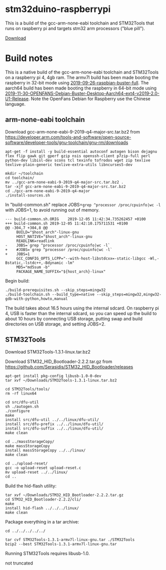 # stm32duino-raspberrypi

This is a build of the gcc-arm-none-eabi  toolchain and STM32Tools  that runs on raspberry pi and targets stm32 arm processors ("blue pill").

[Download](https://github.com/koendv/stm32duino-raspberrypi/releases/tag/v1.3.1-0)
# Build notes
This is a native build of the gcc-arm-none-eabi toolchain and STM32Tools on a raspberry pi 4, 4gb ram. The armv7l build has been made booting the raspberry in 32-bit mode using [2019-09-26-raspbian-buster-full](https://www.raspberrypi.org/downloads/raspbian/). The aarch64 build has been made booting the raspberry in 64-bit mode using [2019-11-30-OPENFANS-Debian-Buster-Desktop-Aarch64-ext4-v2019-2.0-U1-Release](https://github.com/openfans-community-offical/Debian-Pi-Aarch64). Note the OpenFans Debian for Raspberry use the Chinese language. 

## arm-none-eabi toolchain
Download gcc-arm-none-eabi-9-2019-q4-major-src.tar.bz2 from
https://developer.arm.com/tools-and-software/open-source-software/developer-tools/gnu-toolchain/gnu-rm/downloads

```
apt-get -f install -y build-essential autoconf autogen bison dejagnu flex flip gawk git gperf gzip nsis openssh-client p7zip-full perl python-dev libisl-dev scons tcl texinfo tofrodos wget zip texlive texlive-plain-generic texlive-extra-utils libncurses5-dev

mkdir ~/toolchain
cd toolchain/
mv ../gcc-arm-none-eabi-9-2019-q4-major-src.tar.bz2 .
tar -xjf gcc-arm-none-eabi-9-2019-q4-major-src.tar.bz2
cd ./gcc-arm-none-eabi-9-2019-q4-major
./install-sources.sh 
```
In "build-common.sh" replace JOBS=`grep ^processor /proc/cpuinfo|wc -l` with JOBS=1, to avoid running out of memory.
```
--- build-common.sh.ORIG	2019-12-05 11:42:34.735262457 +0100
+++ build-common.sh	2019-12-05 11:42:10.175711531 +0100
@@ -304,7 +304,8 @@
     BUILD="$host_arch"-linux-gnu
     HOST_NATIVE="$host_arch"-linux-gnu
     READLINK=readlink
-    JOBS=`grep ^processor /proc/cpuinfo|wc -l`
+    #JOBS=`grep ^processor /proc/cpuinfo|wc -l`
+    JOBS=1
     GCC_CONFIG_OPTS_LCPP="--with-host-libstdcxx=-static-libgcc -Wl,-Bstatic,-lstdc++,-Bdynamic -lm"
     MD5="md5sum -b"
     PACKAGE_NAME_SUFFIX="${host_arch}-linux"
```
Begin build:
```
./build-prerequisites.sh --skip_steps=mingw32
./build-toolchain.sh --build_type=native --skip_steps=mingw32,mingw32-gdb-with-python,howto,manual
```
The build takes about 16.5 hours using the internal sdcard. On raspberry pi 4, USB is faster than the internal sdcard, so you can speed up the build to about 10 hours by connecting USB storage, putting swap and build directories on USB storage, and setting JOBS=2.

## STM32Tools

Download STM32Tools-1.3.1-linux.tar.bz2 

Download STM32_HID_Bootloader-2.2.2.tar.gz from https://github.com/Serasidis/STM32_HID_Bootloader/releases

```
apt-get install pkg-config libusb-1.0-0-dev
tar xvf ~/Downloads/STM32Tools-1.3.1-linux.tar.bz2

cd STM32Tools/tools/
rm -rf linux64

cd src/dfu-util
sh ./autogen.sh
./configure
make
install src/dfu-util ../../linux/dfu-util/
install src/dfu-prefix ../../linux/dfu-util/
install src/dfu-suffix ../../linux/dfu-util/
make clean

cd ../massStorageCopy/
make massStorageCopy
install massStorageCopy ../../linux/
make clean

cd ../upload-reset/
gcc -o upload-reset upload-reset.c
mv upload-reset ../../linux/
cd ..
```

Build the hid-flash utility:

```
tar xvf ~/Downloads/STM32_HID_Bootloader-2.2.2.tar.gz 
cd STM32_HID_Bootloader-2.2.2/cli/
make
install hid-flash ../../../linux/
make clean
```
Package everything in a tar archive:
```
cd ../../../../../

tar cvf STM32Tools-1.3.1-armv7l-linux-gnu.tar ./STM32Tools
bzip2 --best STM32Tools-1.3.1-armv7l-linux-gnu.tar
```
Running STM32Tools requires libusb-1.0.

not truncated
